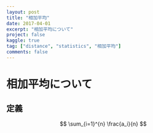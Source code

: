 ```yaml
---
layout: post
title: "相加平均"
date: 2017-04-01
excerpt: "相加平均について"
project: false
kaggle: true
tag: ["distance", "statistics", "相加平均"]
comments: false
---
```


# 相加平均について

## 定義

$$
\sum_{i=1}^{n} \frac{a_i}{n}
$$
